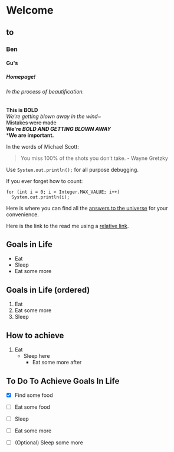 # Welcome
##     to 
###          Ben
####             Gu's
#####                 Homepage!
######                   In the process of beautification.

**This is BOLD**  
*We're getting blown away in the wind~*  
~~Mistakes were made~~  
**We're _BOLD AND GETTING BLOWN AWAY_**  
***We are important.**  

In the words of Michael Scott:
>You miss 100% of the shots you don’t take. - Wayne Gretzky

Use `System.out.println();` for all purpose debugging.

If you ever forget how to count:
```
for (int i = 0; i < Integer.MAX_VALUE; i++)
  System.out.println(i);
```

Here is where you can find all the [answers to the universe](google.com) for your convenience.

Here is the link to the read me using a [relative link](./README.md).

## Goals in Life
- Eat
- Sleep
- Eat some more

## Goals in Life (ordered)
1. Eat
2. Eat some more
3. Sleep

## How to achieve
1. Eat
   - Sleep here
     - Eat some more after
 
## To Do To Achieve Goals In Life
- [x] Find some food
- [ ] Eat some food
- [ ] Sleep
- [ ] Eat some more

- [ ] \(Optional) Sleep some more


